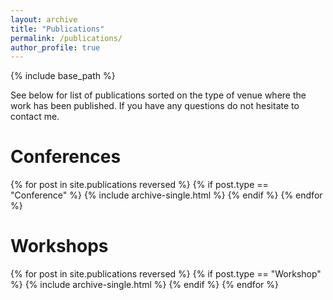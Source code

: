 ```yaml
---
layout: archive
title: "Publications"
permalink: /publications/
author_profile: true
---
```


{% include base_path %}

See below for list of publications sorted on the type of venue where the work has been published. If
you have any questions do not hesitate to contact me.

Conferences
========

{% for post in site.publications reversed %}
  {% if post.type == "Conference" %}
    {% include archive-single.html %}
  {% endif %}
{% endfor %}

Workshops
======

{% for post in site.publications reversed %}
  {% if post.type == "Workshop" %}
    {% include archive-single.html %}
  {% endif %}
{% endfor %}
